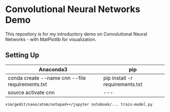 # Convolutional Neural Networks Demo
This repository is for my introductory demo on Convolutional
Neural Networks - with MatPlotlib for visualization.

## Setting Up
|Anaconda3|pip|
|---------|---|
|conda create --name cnn --file requirements.txt | pip install -r requirements.txt|
|source activate cnn| --- |

```
vim/gedit/nano/atom/notepad++/jupyter notebook/... train-model.py
```
